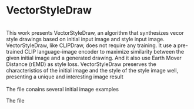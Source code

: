 # VectorStyleDraw


<br>
This work presents VectorStyleDraw, an algorithm that synthesizes vecor style drawings based on initial input image and style input image. VectorStyleDraw, like CLIPDraw, does not require any training. It use a pre-trained CLIP language-image encoder to maximize similarity between the given initial image and a generated drawing. And it also use Earth Mover Distance (rEMD) as style loss. VectorStyleDraw preserves the characteristics of the initial image and the style of the style image well, presenting a unique and interesting image result

<br>

<br>
The file <inputs> conains several initial image examples

The file <style> conains several style image examples

<br>


## Framework
![](content/res/framework.png?raw=true)


## 
clipdraw.py: transer the initial image into the vector image
（see video example in “content/video/camel.avi”）

## 
cliptexture.py: transer the initial image into the vector image with style from style image
（see video example in “content/video/camel_style2.avi”）
（see video example in “content/video/camel_style3.avi”）
（see video example in “content/video/camel_style7.avi”）

